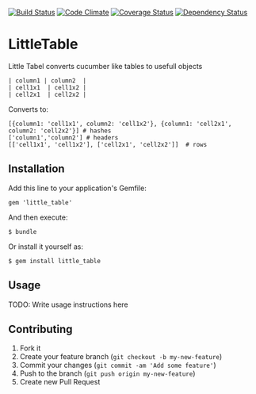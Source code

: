 [![Build Status](https://travis-ci.org/jankeesvw/little_table.png)](https://travis-ci.org/jankeesvw/little_table)
[![Code Climate](https://codeclimate.com/github/jankeesvw/little_table.png)](https://codeclimate.com/github/jankeesvw/little_table)
[![Coverage Status](https://coveralls.io/repos/jankeesvw/little_table/badge.png)](https://coveralls.io/r/jankeesvw/little_table)
[![Dependency Status](https://gemnasium.com/jankeesvw/little_table.png)](https://gemnasium.com/jankeesvw/little_table)

# LittleTable

Little Tabel converts cucumber like tables to usefull objects

    | column1 | column2  |
    | cell1x1  | cell1x2 |
    | cell2x1  | cell2x2 |

Converts to:

    [{column1: 'cell1x1', column2: 'cell1x2'}, {column1: 'cell2x1', column2: 'cell2x2'}] # hashes
    ['column1','column2'] # headers
    [['cell1x1', 'cell1x2'], ['cell2x1', 'cell2x2']]  # rows    
  

## Installation

Add this line to your application's Gemfile:

    gem 'little_table'

And then execute:

    $ bundle

Or install it yourself as:

    $ gem install little_table

## Usage

TODO: Write usage instructions here

## Contributing

1. Fork it
2. Create your feature branch (`git checkout -b my-new-feature`)
3. Commit your changes (`git commit -am 'Add some feature'`)
4. Push to the branch (`git push origin my-new-feature`)
5. Create new Pull Request
